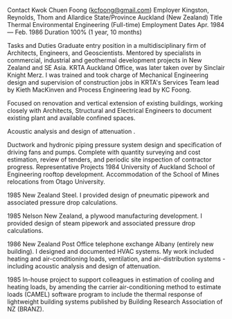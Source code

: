 Contact	Kwok Chuen Foong (kcfoong@gmail.com)
Employer	Kingston, Reynolds, Thom and Allardice
State/Province	Auckland (New Zealand)
Title	Thermal Environmental Engineering (Full-time)
Employment Dates	Apr. 1984 — Feb. 1986
Duration	100% (1 year, 10 months)

Tasks and Duties
Graduate entry position in a multidisciplinary firm of Architects, Engineers, and Geoscientists. Mentored by specialists in commercial, industrial and geothermal development projects in New Zealand and SE Asia. KRTA Auckland Office, was later taken over by Sinclair Knight Merz. I was trained and took charge of Mechanical Engineering design and supervision of construction jobs in KRTA's Services Team lead by Kieth MacKinven and Process Engineering lead by KC Foong.

Focused on renovation and vertical extension of existing buildings, working closely with Architects, Structural and Electrical Engineers to document existing plant and available confined spaces.

Acoustic analysis and design of attenuation .

Ductwork and hydronic piping pressure system design and specification of driving fans and pumps. Complete with quantity surveying and cost estimation, review of tenders, and periodic site inspection of contractor progress.
Representative Projects
1984 University of Auckland School of Engineering rooftop development. Accommodation of the School of Mines relocations from Otago University.

1985 New Zealand Steel. I provided design of pneumatic pipework and associated pressure drop calculations.

1985 Nelson New Zealand, a plywood manufacturing development. I provided design of steam pipework and associated pressure drop calculations.

1986 New Zealand Post Office telephone exchange Albany (entirely new building). I designed and documented HVAC systems. My work included heating and air-conditioning loads, ventilation, and air-distribution systems - including acoustic analysis and design of attenuation.

1985 In-house project to support colleagues in estimation of cooling and heating loads, by amending the carrier air-conditioning method to estimate loads (CAMEL) software program to include the thermal response of lightweight building systems published by Building Research Association of NZ (BRANZ).

